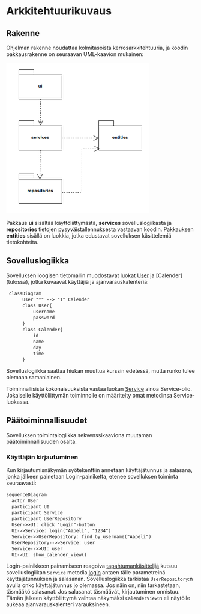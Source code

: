 # Arkkitehtuurikuvaus

## Rakenne

Ohjelman rakenne noudattaa kolmitasoista kerrosarkkitehtuuria, ja koodin pakkausrakenne on seuraavan UML-kaavion mukainen:

![](./kuvat/pakkausrakenne.png)

Pakkaus **ui** sisältää käyttöliittymästä, **services** sovelluslogiikasta ja **repositories** tietojen pysyväistallennuksesta vastaavan koodin. Pakkauksen **entities** sisällä on luokkia, jotka edustavat sovelluksen käsittelemiä tietokohteita.

## Sovelluslogiikka

Sovelluksen loogisen tietomallin muodostavat luokat [User](https://github.com/levomaaa/ot-harjoitustyo/blob/main/src/entities/user.py) ja [Calender] (tulossa), jotka kuvaavat käyttäjiä ja ajanvarauskalenteria:

```mermaid
 classDiagram
      User "*" --> "1" Calender
      class User{
          username
          password
      }
      class Calender{
          id
          name
          day
          time
      }
```

Sovelluslogiikka saattaa hiukan muuttua kurssin edetessä, mutta runko tulee olemaan samanlainen.

Toiminnallisista kokonaisuuksista vastaa luokan [Service](https://github.com/levomaaa/ot-harjoitustyo/blob/main/src/services/service.py) ainoa Service-olio. Jokaiselle käyttöliittymän toiminnolle on määritelty omat metodinsa Service-luokassa.

## Päätoiminnallisuudet

Sovelluksen toimintalogiikka sekvenssikaaviona muutaman päätoiminnallisuuden osalta.

### Käyttäjän kirjautuminen

Kun kirjautumisnäkymän syötekenttiin annetaan käyttäjätunnus ja salasana, jonka jälkeen painetaan Login-painiketta, etenee sovelluksen toiminta seuraavasti:

```mermaid
sequenceDiagram
  actor User
  participant UI
  participant Service
  participant UserRepository
  User->>UI: click "Login"-button
  UI->>Service: login("Aapeli", "1234")
  Service->>UserRepository: find_by_username("Aapeli")
  UserRepository-->>Service: user
  Service-->>UI: user
  UI->UI: show_calender_view()
```

Login-painikkeen painamiseen reagoiva [tapahtumankäsittelijä](https://github.com/levomaaa/ot-harjoitustyo/blob/main/src/ui/login_view.py#L38) kutsuu sovelluslogiikan `Service` metodia [login](https://github.com/levomaaa/ot-harjoitustyo/blob/main/src/services/service.py#L70) antaen tälle parametreinä käyttäjätunnuksen ja salasanan. Sovelluslogiikka tarkistaa `UserRepository`:n avulla onko käyttäjätunnus jo olemassa. Jos näin on, niin tarkastetaan, täsmääkö salasanat. Jos salasanat täsmäävät, kirjautuminen onnistuu. Tämän jälkeen käyttöliittymä vaihtaa näkymäksi `CalenderView`:n eli näytölle aukeaa ajanvarauskalenteri varauksineen.